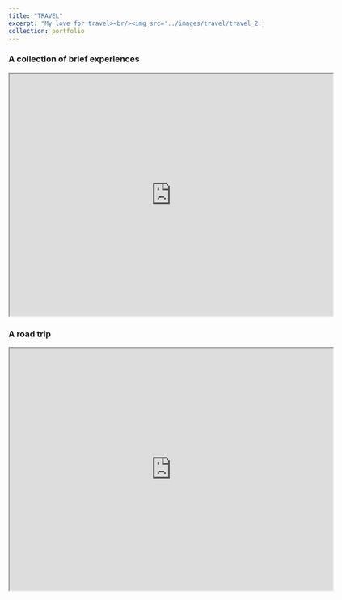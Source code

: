 ```yaml
---
title: "TRAVEL"
excerpt: "My love for travel><br/><img src='../images/travel/travel_2.jpeg' width='300' height='100'>"
collection: portfolio
---
```


### A collection of brief experiences
<iframe src="https://www.google.com/maps/d/u/0/embed?mid=1fkU2694ZhLB_Yl6_IvLbVVUSErP1noU&ehbc=2E312F" width="640" height="480"></iframe>

### A road trip 
<iframe src="https://www.google.com/maps/d/embed?mid=1igLFfUheUEMfYyAlWtR6T2opx1FXNnA&ehbc=2E312F" width="640" height="480"></iframe>